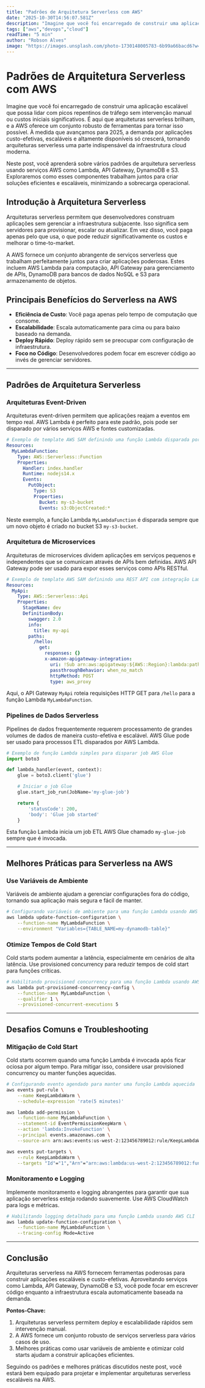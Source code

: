 ```yaml
---
title: "Padrões de Arquitetura Serverless com AWS"
date: "2025-10-30T14:56:07.581Z"
description: "Imagine que você foi encarregado de construir uma aplicação escalável que possa lidar com picos repentinos de tráfego sem intervenção manual ou custos iniciais significativos..."
tags: ["aws","devops","cloud"]
readTime: "5 min"
author: "Robson Alves"
image: "https://images.unsplash.com/photo-1730148005783-6b99a66bacd6?w=1200image: "https://images.unsplash.com/photo-4ye1162Z6zM?w=1200&q=80"q=80"
---
```


# Padrões de Arquitetura Serverless com AWS

Imagine que você foi encarregado de construir uma aplicação escalável que possa lidar com picos repentinos de tráfego sem intervenção manual ou custos iniciais significativos. É aqui que arquiteturas serverless brilham, e a AWS oferece um conjunto robusto de ferramentas para tornar isso possível. À medida que avançamos para 2025, a demanda por aplicações custo-efetivas, escaláveis e altamente disponíveis só crescerá, tornando arquiteturas serverless uma parte indispensável da infraestrutura cloud moderna.

Neste post, você aprenderá sobre vários padrões de arquitetura serverless usando serviços AWS como Lambda, API Gateway, DynamoDB e S3. Exploraremos como esses componentes trabalham juntos para criar soluções eficientes e escaláveis, minimizando a sobrecarga operacional.

## Introdução à Arquitetura Serverless

Arquiteturas serverless permitem que desenvolvedores construam aplicações sem gerenciar a infraestrutura subjacente. Isso significa sem servidores para provisionar, escalar ou atualizar. Em vez disso, você paga apenas pelo que usa, o que pode reduzir significativamente os custos e melhorar o time-to-market.

A AWS fornece um conjunto abrangente de serviços serverless que trabalham perfeitamente juntos para criar aplicações poderosas. Estes incluem AWS Lambda para computação, API Gateway para gerenciamento de APIs, DynamoDB para bancos de dados NoSQL e S3 para armazenamento de objetos.

## Principais Benefícios do Serverless na AWS

- **Eficiência de Custo**: Você paga apenas pelo tempo de computação que consome.
- **Escalabilidade**: Escala automaticamente para cima ou para baixo baseado na demanda.
- **Deploy Rápido**: Deploy rápido sem se preocupar com configuração de infraestrutura.
- **Foco no Código**: Desenvolvedores podem focar em escrever código ao invés de gerenciar servidores.

---

## Padrões de Arquitetura Serverless

### Arquiteturas Event-Driven

Arquiteturas event-driven permitem que aplicações reajam a eventos em tempo real. AWS Lambda é perfeito para este padrão, pois pode ser disparado por vários serviços AWS e fontes customizadas.

```yaml
# Exemplo de template AWS SAM definindo uma função Lambda disparada por S3
Resources:
  MyLambdaFunction:
    Type: AWS::Serverless::Function
    Properties:
      Handler: index.handler
      Runtime: nodejs14.x
      Events:
        PutObject:
          Type: S3
          Properties:
            Bucket: my-s3-bucket
            Events: s3:ObjectCreated:*
```

Neste exemplo, a função Lambda `MyLambdaFunction` é disparada sempre que um novo objeto é criado no bucket S3 `my-s3-bucket`.

### Arquitetura de Microservices

Arquiteturas de microservices dividem aplicações em serviços pequenos e independentes que se comunicam através de APIs bem definidas. AWS API Gateway pode ser usado para expor esses serviços como APIs RESTful.

```yaml
# Exemplo de template AWS SAM definindo uma REST API com integração Lambda
Resources:
  MyApi:
    Type: AWS::Serverless::Api
    Properties:
      StageName: dev
      DefinitionBody:
        swagger: 2.0
        info:
          title: my-api
        paths:
          /hello:
            get:
              responses: {}
              x-amazon-apigateway-integration:
                uri: !Sub arn:aws:apigateway:${AWS::Region}:lambda:path/2015-03-31/functions/${MyLambdaFunction.Arn}/invocations
                passthroughBehavior: when_no_match
                httpMethod: POST
                type: aws_proxy
```

Aqui, o API Gateway `MyApi` roteia requisições HTTP GET para `/hello` para a função Lambda `MyLambdaFunction`.

### Pipelines de Dados Serverless

Pipelines de dados frequentemente requerem processamento de grandes volumes de dados de maneira custo-efetiva e escalável. AWS Glue pode ser usado para processos ETL disparados por AWS Lambda.

```python
# Exemplo de função Lambda simples para disparar job AWS Glue
import boto3

def lambda_handler(event, context):
    glue = boto3.client('glue')

    # Iniciar o job Glue
    glue.start_job_run(JobName='my-glue-job')

    return {
        'statusCode': 200,
        'body': 'Glue job started'
    }
```

Esta função Lambda inicia um job ETL AWS Glue chamado `my-glue-job` sempre que é invocada.

---

## Melhores Práticas para Serverless na AWS

### Use Variáveis de Ambiente

Variáveis de ambiente ajudam a gerenciar configurações fora do código, tornando sua aplicação mais segura e fácil de manter.

```bash
# Configurando variáveis de ambiente para uma função Lambda usando AWS CLI
aws lambda update-function-configuration \
    --function-name MyLambdaFunction \
    --environment "Variables={TABLE_NAME=my-dynamodb-table}"
```

### Otimize Tempos de Cold Start

Cold starts podem aumentar a latência, especialmente em cenários de alta latência. Use provisioned concurrency para reduzir tempos de cold start para funções críticas.

```bash
# Habilitando provisioned concurrency para uma função Lambda usando AWS CLI
aws lambda put-provisioned-concurrency-config \
    --function-name MyLambdaFunction \
    --qualifier 1 \
    --provisioned-concurrent-executions 5
```

---

## Desafios Comuns e Troubleshooting

### Mitigação de Cold Start

Cold starts ocorrem quando uma função Lambda é invocada após ficar ociosa por algum tempo. Para mitigar isso, considere usar provisioned concurrency ou manter funções aquecidas.

```bash
# Configurando evento agendado para manter uma função Lambda aquecida
aws events put-rule \
    --name KeepLambdaWarm \
    --schedule-expression 'rate(5 minutes)'

aws lambda add-permission \
    --function-name MyLambdaFunction \
    --statement-id EventPermissionKeepWarm \
    --action 'lambda:InvokeFunction' \
    --principal events.amazonaws.com \
    --source-arn arn:aws:events:us-west-2:123456789012:rule/KeepLambdaWarm

aws events put-targets \
    --rule KeepLambdaWarm \
    --targets "Id"="1","Arn"="arn:aws:lambda:us-west-2:123456789012:function:MyLambdaFunction"
```

### Monitoramento e Logging

Implemente monitoramento e logging abrangentes para garantir que sua aplicação serverless esteja rodando suavemente. Use AWS CloudWatch para logs e métricas.

```bash
# Habilitando logging detalhado para uma função Lambda usando AWS CLI
aws lambda update-function-configuration \
    --function-name MyLambdaFunction \
    --tracing-config Mode=Active
```

---

## Conclusão

Arquiteturas serverless na AWS fornecem ferramentas poderosas para construir aplicações escaláveis e custo-efetivas. Aproveitando serviços como Lambda, API Gateway, DynamoDB e S3, você pode focar em escrever código enquanto a infraestrutura escala automaticamente baseada na demanda.

**Pontos-Chave:**

1. Arquiteturas serverless permitem deploy e escalabilidade rápidos sem intervenção manual.
2. A AWS fornece um conjunto robusto de serviços serverless para vários casos de uso.
3. Melhores práticas como usar variáveis de ambiente e otimizar cold starts ajudam a construir aplicações eficientes.

Seguindo os padrões e melhores práticas discutidos neste post, você estará bem equipado para projetar e implementar arquiteturas serverless escaláveis na AWS.
